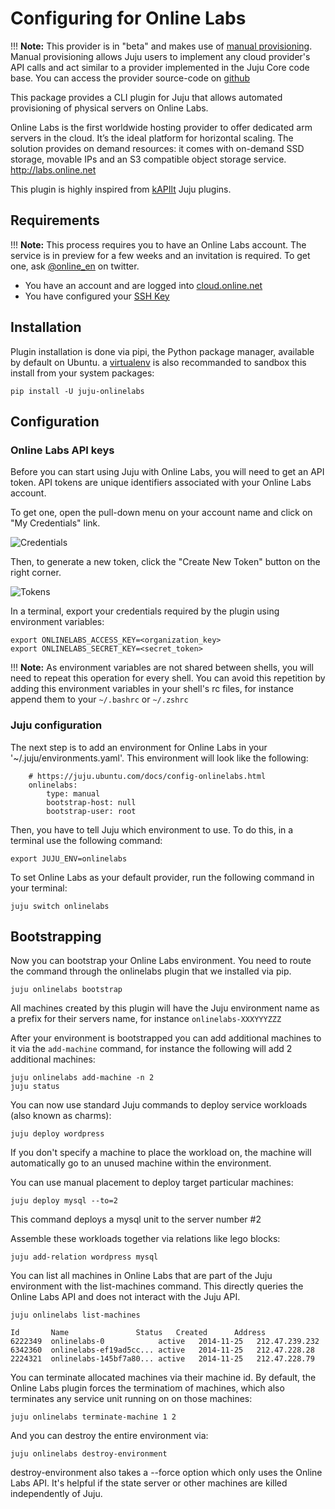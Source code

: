 # Configuring for Online Labs

!!! **Note:** This provider is in "beta"
and makes use of [manual provisioning](config-manual.html). Manual provisioning
allows Juju users to implement any cloud provider's API calls and act similar to
a provider implemented in the Juju Core code base.
You can access the provider source-code on [github](https://github.com/online-labs/juju-onlinelabs)

This package provides a CLI plugin for Juju that allows automated
provisioning of physical servers on Online Labs.

Online Labs is the first worldwide hosting provider to offer dedicated arm servers in the cloud.
It’s the ideal platform for horizontal scaling.
The solution provides on demand resources: it comes with on-demand SSD storage, movable IPs and an S3 compatible object storage service.
http://labs.online.net

This plugin is highly inspired from [kAPIlt](https://github.com/kAPIlt) Juju plugins.

## Requirements

!!! **Note:** This process requires you to have an Online Labs account.
The service is in preview for a few weeks and an invitation is required.
To get one, ask [@online_en](http://twitter.com) on twitter.

- You have an account and are logged into [cloud.online.net](https://cloud.online.net)
- You have configured your [SSH Key](https://doc.cloud.online.net/howto/ssh_keys.html)


## Installation

Plugin installation is done via pipi, the Python package manager, available by default on Ubuntu.
a [virtualenv](http://virtualenv.readthedocs.org/en/latest/index.html) is also recommanded to sandbox this install from your system packages:

```
pip install -U juju-onlinelabs
```

## Configuration

### Online Labs API keys

Before you can start using Juju with Online Labs, you will need to get an API token.
API tokens are unique identifiers associated with your Online Labs account.

To get one, open the pull-down menu on your account name and click on "My Credentials" link.

![Credentials](http://i.imgur.com/3rZpnTJ.png)

Then, to generate a new token, click the "Create New Token" button on the right corner.

![Tokens](http://i.imgur.com/cJcnO9S.png)

In a terminal, export your credentials required by the plugin using environment variables:

```
export ONLINELABS_ACCESS_KEY=<organization_key>
export ONLINELABS_SECRET_KEY=<secret_token>
```

!!! **Note:** As environment variables are not shared between shells, you will need to repeat this operation for every shell.
You can avoid this repetition by adding this environment variables in your shell's rc files, for instance append them to your `~/.bashrc` or `~/.zshrc`

### Juju configuration

The next step is to add an environment for Online Labs in your '~/.juju/environments.yaml'. This environment will look like the following:

```
    # https://juju.ubuntu.com/docs/config-onlinelabs.html
    onlinelabs:
        type: manual
        bootstrap-host: null
        bootstrap-user: root
```

Then, you have to tell Juju which environment to use.
To do this, in a terminal use the following command:

```
export JUJU_ENV=onlinelabs
```

To set Online Labs as your default provider, run the following command in your terminal:

```
juju switch onlinelabs
```

## Bootstrapping

Now you can bootstrap your Online Labs environment.
You need to route the command through the onlinelabs plugin that we installed via pip.

```
juju onlinelabs bootstrap
```

All machines created by this plugin will have the Juju environment
name as a prefix for their servers name, for instance `onlinelabs-XXXYYYZZZ`

After your environment is bootstrapped you can add additional machines
to it via the `add-machine` command, for instance the following will
add 2 additional machines:

```
juju onlinelabs add-machine -n 2
juju status
```

You can now use standard Juju commands to deploy service workloads (also known as charms):

```
juju deploy wordpress
```

If you don't specify a machine to place the workload on, the machine
will automatically go to an unused machine within the environment.

You can use manual placement to deploy target particular machines:

```
juju deploy mysql --to=2
```

This command deploys a mysql unit to the server number #2

Assemble these workloads together via relations like lego blocks:

```
juju add-relation wordpress mysql
```

You can list all machines in Online Labs that are part of the Juju
environment with the list-machines command. This directly queries the Online
Labs API and does not interact with the Juju API.

```
juju onlinelabs list-machines

Id       Name               Status   Created      Address
6222349  onlinelabs-0            active   2014-11-25   212.47.239.232
6342360  onlinelabs-ef19ad5cc... active   2014-11-25   212.47.228.28
2224321  onlinelabs-145bf7a80... active   2014-11-25   212.47.228.79
```

You can terminate allocated machines via their machine id. By default, the
Online Labs plugin forces the terminatiom of machines, which also terminates any service unit running on on those machines:

```
juju onlinelabs terminate-machine 1 2
```

And you can destroy the entire environment via:

```
juju onlinelabs destroy-environment
```

destroy-environment also takes a --force option which only uses the
Online Labs API. It's helpful if the state server or other machines are
killed independently of Juju.

